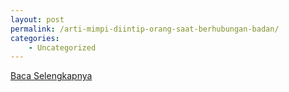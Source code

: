 ```yaml
---
layout: post
permalink: /arti-mimpi-diintip-orang-saat-berhubungan-badan/
categories:
    - Uncategorized
---
```


[Baca Selengkapnya](/04)